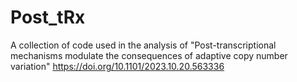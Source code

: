 # Post_tRx
A collection of code used in the analysis of "Post-transcriptional mechanisms modulate the consequences of adaptive copy number variation"
https://doi.org/10.1101/2023.10.20.563336
